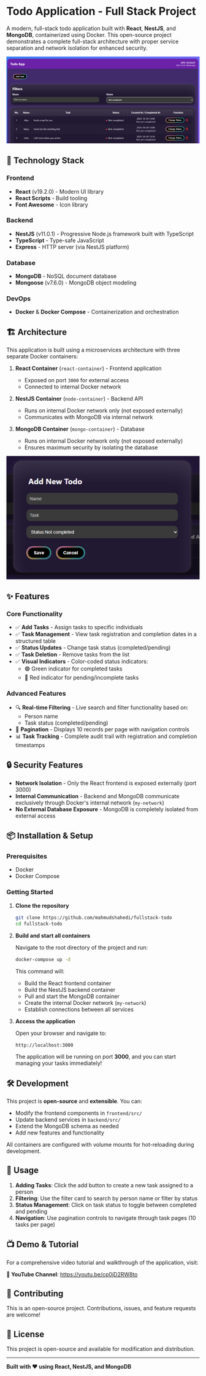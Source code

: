# Todo Application - Full Stack Project

A modern, full-stack todo application built with **React**, **NestJS**, and **MongoDB**, containerized using Docker. This open-source project demonstrates a complete full-stack architecture with proper service separation and network isolation for enhanced security.

![Todo App Overview](./assets/todo-app.png)

## 🚀 Technology Stack

### Frontend
- **React** (v19.2.0) - Modern UI library
- **React Scripts** - Build tooling
- **Font Awesome** - Icon library

### Backend
- **NestJS** (v11.0.1) - Progressive Node.js framework built with TypeScript
- **TypeScript** - Type-safe JavaScript
- **Express** - HTTP server (via NestJS platform)

### Database
- **MongoDB** - NoSQL document database
- **Mongoose** (v7.6.0) - MongoDB object modeling

### DevOps
- **Docker** & **Docker Compose** - Containerization and orchestration

## 🏗️ Architecture

This application is built using a microservices architecture with three separate Docker containers:

1. **React Container** (`react-container`) - Frontend application
   - Exposed on port `3000` for external access
   - Connected to internal Docker network

2. **NestJS Container** (`node-container`) - Backend API
   - Runs on internal Docker network only (not exposed externally)
   - Communicates with MongoDB via internal network

3. **MongoDB Container** (`mongo-container`) - Database
   - Runs on internal Docker network only (not exposed externally)
   - Ensures maximum security by isolating the database

![Add Todo Feature](./assets/add-todo.png)

## ✨ Features

### Core Functionality
- ✅ **Add Tasks** - Assign tasks to specific individuals
- ✅ **Task Management** - View task registration and completion dates in a structured table
- ✅ **Status Updates** - Change task status (completed/pending)
- ✅ **Task Deletion** - Remove tasks from the list
- ✅ **Visual Indicators** - Color-coded status indicators:
  - 🟢 Green indicator for completed tasks
  - 🔴 Red indicator for pending/incomplete tasks

### Advanced Features
- 🔍 **Real-time Filtering** - Live search and filter functionality based on:
  - Person name
  - Task status (completed/pending)
- 📄 **Pagination** - Displays 10 records per page with navigation controls
- 📊 **Task Tracking** - Complete audit trail with registration and completion timestamps

## 🔒 Security Features

- **Network Isolation** - Only the React frontend is exposed externally (port 3000)
- **Internal Communication** - Backend and MongoDB communicate exclusively through Docker's internal network (`my-network`)
- **No External Database Exposure** - MongoDB is completely isolated from external access

## 📦 Installation & Setup

### Prerequisites
- Docker
- Docker Compose

### Getting Started

1. **Clone the repository**
   ```bash
   git clone https://github.com/mahmudshahedi/fullstack-todo
   cd fullstack-todo
   ```

2. **Build and start all containers**
   
   Navigate to the root directory of the project and run:
   ```bash
   docker-compose up -d
   ```

   This command will:
   - Build the React frontend container
   - Build the NestJS backend container
   - Pull and start the MongoDB container
   - Create the internal Docker network (`my-network`)
   - Establish connections between all services

3. **Access the application**
   
   Open your browser and navigate to:
   ```
   http://localhost:3000
   ```

   The application will be running on port **3000**, and you can start managing your tasks immediately!

## 🛠️ Development

This project is **open-source** and **extensible**. You can:

- Modify the frontend components in `frontend/src/`
- Update backend services in `backend/src/`
- Extend the MongoDB schema as needed
- Add new features and functionality

All containers are configured with volume mounts for hot-reloading during development.

## 📱 Usage

1. **Adding Tasks**: Click the add button to create a new task assigned to a person
2. **Filtering**: Use the filter card to search by person name or filter by status
3. **Status Management**: Click on task status to toggle between completed and pending
4. **Navigation**: Use pagination controls to navigate through task pages (10 tasks per page)

## 📺 Demo & Tutorial

For a comprehensive video tutorial and walkthrough of the application, visit:

**🎥 YouTube Channel**: https://youtu.be/cp0jD2RW8to

## 🤝 Contributing

This is an open-source project. Contributions, issues, and feature requests are welcome!

## 📄 License

This project is open-source and available for modification and distribution.

---

**Built with ❤️ using React, NestJS, and MongoDB**

